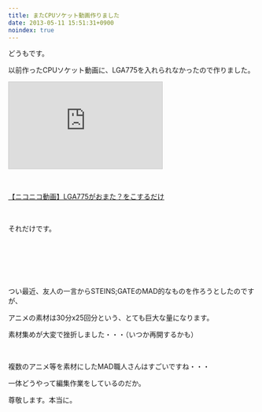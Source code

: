 ```yaml
---
title: またCPUソケット動画作りました
date: 2013-05-11 15:51:31+0900
noindex: true
---
```

<p>どうもです。</p>
<p>以前作ったCPUソケット動画に、LGA775を入れられなかったので作りました。</p>
<iframe width="312" height="176" src="http://ext.nicovideo.jp/thumb/sm20834632" scrolling="no" style="border:solid 1px #CCC;" frameborder="0"><a href="http://www.nicovideo.jp/watch/sm20834632">【ニコニコ動画】LGA775がおまた？をこするだけ</a></iframe>
<p>&nbsp;</p>
<div class="video-container"><script type="text/javascript" src="http://ext.nicovideo.jp/thumb_watch/sm20834632?w=490&h=307"></script><noscript><a href="http://www.nicovideo.jp/watch/sm20834632">【ニコニコ動画】LGA775がおまた？をこするだけ</a></noscript></div>
<p>&nbsp;</p>
<p>それだけです。</p>
<p>&nbsp;</p>
<p>&nbsp;</p>
<p>&nbsp;</p>
<p>つい最近、友人の一言からSTEINS;GATEのMAD的なものを作ろうとしたのですが、</p>
<p>アニメの素材は30分x25回分という、とても巨大な量になります。</p>
<p>素材集めが大変で挫折しました・・・（いつか再開するかも）</p>
<p>&nbsp;</p>
<p>複数のアニメ等を素材にしたMAD職人さんはすごいですね・・・</p>
<p>一体どうやって編集作業をしているのだか。</p>
<p>尊敬します。本当に。</p>
